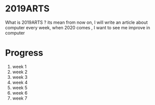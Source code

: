 # 2019ARTS
What is 2019ARTS ? its mean from now on, I will write an article about computer every week,
when 2020 comes , I want to see me improve in computer

# Progress
1. week 1
2. week 2
3. week 3
4. week 4
5. week 5
6. week 6
7. week 7

